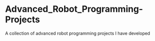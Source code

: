 # Advanced_Robot_Programming-Projects
A collection of advanced robot programming projects I have developed 
